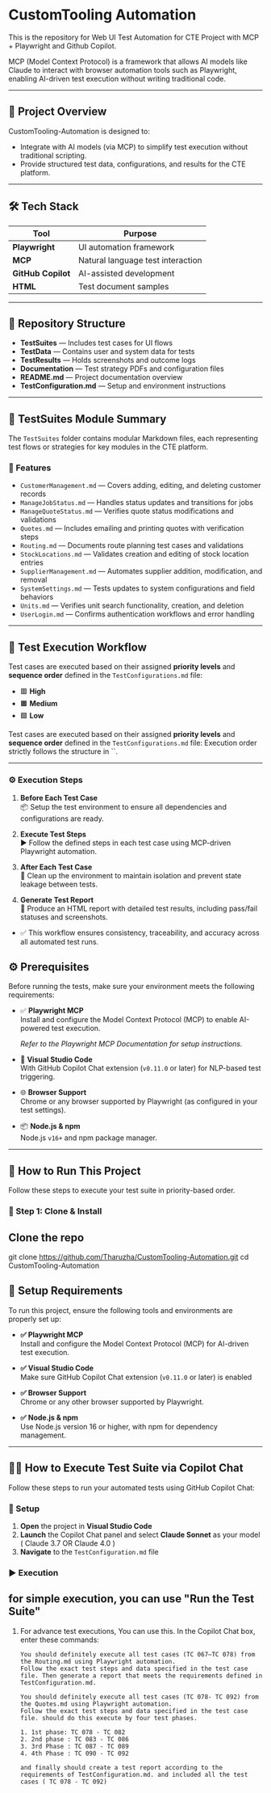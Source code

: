 # CustomTooling Automation

This is the repository for Web UI Test Automation for CTE Project with MCP + Playwright and Github Copilot.

MCP (Model Context Protocol) is a framework that allows AI models like Claude to interact with browser automation tools such as Playwright, enabling AI-driven test execution without writing traditional code.

---

## 🚀 Project Overview

CustomTooling-Automation is designed to:

- Integrate with AI models (via MCP) to simplify test execution without traditional scripting.
- Provide structured test data, configurations, and results for the CTE platform.

---

## 🛠 Tech Stack

| Tool          | Purpose                             |
|---------------|-------------------------------------|
| **Playwright** | UI automation framework            |
| **MCP**        | Natural language test interaction   |
| **GitHub Copilot** | AI-assisted development        |
| **HTML**       | Test document samples              |

---

## 📁 Repository Structure

- **TestSuites** — Includes test cases for UI flows  
- **TestData** — Contains user and system data for tests  
- **TestResults** — Holds screenshots and outcome logs  
- **Documentation** — Test strategy PDFs and configuration files  
- **README.md** — Project documentation overview  
- **TestConfiguration.md** — Setup and environment instructions  

---

## 🧪 TestSuites Module Summary

The `TestSuites` folder contains modular Markdown files, each representing test flows or strategies for key modules in the CTE platform.

### 📄 Features

- `CustomerManagement.md` — Covers adding, editing, and deleting customer records  
- `ManageJobStatus.md` — Handles status updates and transitions for jobs  
- `ManageQuoteStatus.md` — Verifies quote status modifications and validations  
- `Quotes.md` — Includes emailing and printing quotes with verification steps  
- `Routing.md` — Documents route planning test cases and validations  
- `StockLocations.md` — Validates creation and editing of stock location entries  
- `SupplierManagement.md` — Automates supplier addition, modification, and removal  
- `SystemSettings.md` — Tests updates to system configurations and field behaviors  
- `Units.md` — Verifies unit search functionality, creation, and deletion  
- `UserLogin.md` — Confirms authentication workflows and error handling  

---

## 🧪 Test Execution Workflow

Test cases are executed based on their assigned **priority levels** and **sequence order** defined in the `TestConfigurations.md` file:

- 🟥 **High**
- 🟧 **Medium**
- 🟩 **Low**

Test cases are executed based on their assigned **priority levels** and **sequence order** defined in the `TestConfigurations.md` file:
Execution order strictly follows the structure in ``.

---

### ⚙️ Execution Steps

1. **Before Each Test Case**  
   📦 Setup the test environment to ensure all dependencies and configurations are ready.

2. **Execute Test Steps**  
   ▶️ Follow the defined steps in each test case using MCP-driven Playwright automation.

3. **After Each Test Case**  
   🧹 Clean up the environment to maintain isolation and prevent state leakage between tests.

4. **Generate Test Report**  
   🧾 Produce an HTML report with detailed test results, including pass/fail statuses and screenshots.

- ✅ This workflow ensures consistency, traceability, and accuracy across all automated test runs.

## ⚙️ Prerequisites

Before running the tests, make sure your environment meets the following requirements:

- ✅ **Playwright MCP**  
  Install and configure the Model Context Protocol (MCP) to enable AI-powered test execution.  

  _Refer to the Playwright MCP Documentation for setup instructions._

- 🧠 **Visual Studio Code**  
  With GitHub Copilot Chat extension (`v0.11.0` or later) for NLP-based test triggering.

- 🌐 **Browser Support**  
  Chrome or any browser supported by Playwright (as configured in your test settings).

- 📦 **Node.js & npm**  
  Node.js `v16+` and npm package manager.

---

## 🚀 How to Run This Project

Follow these steps to execute your test suite in priority-based order.

### 🔧 Step 1: Clone & Install

## Clone the repo

git clone <https://github.com/Tharuzha/CustomTooling-Automation.git>
cd CustomTooling-Automation

## 🔧 Setup Requirements

To run this project, ensure the following tools and environments are properly set up:

- **✅ Playwright MCP**  
  Install and configure the Model Context Protocol (MCP) for AI-driven test execution.

- **✅ Visual Studio Code**  
  Make sure GitHub Copilot Chat extension (`v0.11.0` or later) is enabled

- **✅ Browser Support**  
  Chrome or any other browser supported by Playwright.

- **✅ Node.js & npm**  
  Use Node.js version 16 or higher, with npm for dependency management.

---

## 👨‍💻 How to Execute Test Suite via Copilot Chat

Follow these steps to run your automated tests using GitHub Copilot Chat:

### 🧩 Setup

1. **Open** the project in **Visual Studio Code**
2. **Launch** the Copilot Chat panel and select **Claude Sonnet** as your model  ( Claude 3.7 OR Claude 4.0 )
3. **Navigate** to the `TestConfiguration.md` file

### ▶️ Execution

## for simple execution, you can use "Run the Test Suite"

1. For advance test executions, You can use this.
   In the Copilot Chat box, enter these commands:

   ```text
   You should definitely execute all test cases (TC 067–TC 078) from the Routing.md using Playwright automation.
   Follow the exact test steps and data specified in the test case file. Then generate a report that meets the requirements defined in TestConfiguration.md.
   ```

   ```text
   You should definitely execute all test cases (TC 078- TC 092) from the Quotes.md using Playwright automation.
   Follow the exact test steps and data specified in the test case file. should do this execute by four test phases.

   1. 1st phase: TC 078 - TC 082
   2. 2nd phase : TC 083 - TC 086
   3. 3rd Phase : TC 087 - TC 089
   4. 4th Phase : TC 090 - TC 092

   and finally should create a test report according to the requirements of TestConfiguration.md. and included all the test cases ( TC 078 - TC 092)
   ```
  